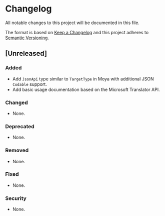 # Changelog
All notable changes to this project will be documented in this file.

The format is based on [Keep a Changelog](http://keepachangelog.com/en/1.0.0/) and this project adheres to [Semantic Versioning](http://semver.org/spec/v2.0.0.html).

## [Unreleased]
### Added
- Add `JsonApi` type similar to `TargetType` in Moya with additional JSON `Codable` support.
- Add basic usage documentation based on the Microsoft Translator API.
### Changed
- None.
### Deprecated
- None.
### Removed
- None.
### Fixed
- None.
### Security
- None.
